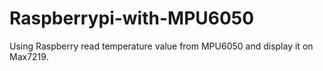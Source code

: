 # Raspberrypi-with-MPU6050
Using Raspberry read temperature value from MPU6050 and display it on Max7219.
